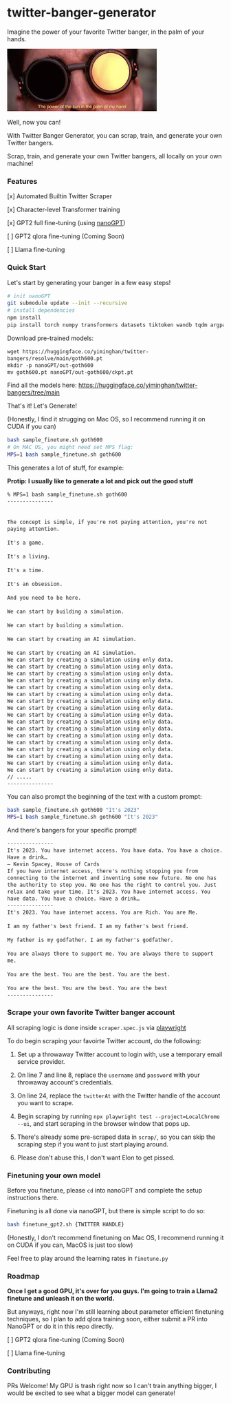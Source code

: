 # twitter-banger-generator

Imagine the power of your favorite Twitter banger, in the palm of your hands.

!["power of Twitter bangers, in the palm of my hands](banner.jpeg)

Well, now you can!

With Twitter Banger Generator, you can scrap, train, and generate your own Twitter bangers.

Scrap, train, and generate your own Twitter bangers, all locally on your own machine!

### Features

[x] Automated Builtin Twitter Scraper

[x] Character-level Transformer training

[x] GPT2 full fine-tuning (using [nanoGPT](https://github.com/karpathy/nanoGPT))

[ ] GPT2 qlora fine-tuning (Coming Soon)

[ ] Llama fine-tuning

### Quick Start

Let's start by generating your banger in a few easy steps!

```bash
# init nanoGPT
git submodule update --init --recursive
# install dependencies
npm install
pip install torch numpy transformers datasets tiktoken wandb tqdm argparse
```

Download pre-trained models:

```
wget https://huggingface.co/yiminghan/twitter-bangers/resolve/main/goth600.pt
mkdir -p nanoGPT/out-goth600
mv goth600.pt nanoGPT/out-goth600/ckpt.pt
```

Find all the models here: https://huggingface.co/yiminghan/twitter-bangers/tree/main

That's it! Let's Generate!

(Honestly, I find it strugging on Mac OS, so I recommend running it on CUDA if you can)

```bash
bash sample_finetune.sh goth600
# On MAC OS, you might need set MPS flag:
MPS=1 bash sample_finetune.sh goth600
```

This generates a lot of stuff, for example:

**Protip: I usually like to generate a lot and pick out the good stuff**

```
% MPS=1 bash sample_finetune.sh goth600
---------------


The concept is simple, if you're not paying attention, you're not paying attention.

It's a game.

It's a living.

It's a time.

It's an obsession.

And you need to be here.

We can start by building a simulation.

We can start by building a simulation.

We can start by creating an AI simulation.

We can start by creating an AI simulation.
We can start by creating a simulation using only data.
We can start by creating a simulation using only data.
We can start by creating a simulation using only data.
We can start by creating a simulation using only data.
We can start by creating a simulation using only data.
We can start by creating a simulation using only data.
We can start by creating a simulation using only data.
We can start by creating a simulation using only data.
We can start by creating a simulation using only data.
We can start by creating a simulation using only data.
We can start by creating a simulation using only data.
We can start by creating a simulation using only data.
We can start by creating a simulation using only data.
We can start by creating a simulation using only data.
We can start by creating a simulation using only data.
We can start by creating a simulation using only data.
We can start by creating a simulation using only data.
// .....
---------------

```

You can also prompt the beginning of the text with a custom prompt:

```bash
bash sample_finetune.sh goth600 "It's 2023"
MPS=1 bash sample_finetune.sh goth600 "It's 2023"
```

And there's bangers for your specific prompt!

```
---------------
It's 2023. You have internet access. You have data. You have a choice. Have a drink…
— Kevin Spacey, House of Cards
If you have internet access, there's nothing stopping you from connecting to the internet and inventing some new future. No one has the authority to stop you. No one has the right to control you. Just relax and take your time. It's 2023. You have internet access. You have data. You have a choice. Have a drink…
---------------
It's 2023. You have internet access. You are Rich. You are Me.

I am my father's best friend. I am my father's best friend.

My father is my godfather. I am my father's godfather.

You are always there to support me. You are always there to support me.

You are the best. You are the best. You are the best.

You are the best. You are the best. You are the best
---------------

```

### Scrape your own favorite Twitter banger account

All scraping logic is done inside `scraper.spec.js` via [playwright](https://playwright.dev/)

To do begin scraping your favoirte Twitter account, do the following:

1. Set up a throwaway Twitter account to login with, use a temporary email service provider.

2. On line 7 and line 8, replace the `username` and `password` with your throwaway account's credentials.

3. On line 24, replace the `twitterAt` with the Twitter handle of the account you want to scrape.

4. Begin scraping by running `npx playwright test --project=LocalChrome --ui`, and start scraping in the browser window that pops up.

5. There's already some pre-scraped data in `scrap/`, so you can skip the scraping step if you want to just start playing around.

6. Please don't abuse this, I don't want Elon to get pissed.

### Finetuning your own model

Before you finetune, please `cd` into nanoGPT and complete the setup instructions there.

Finetuning is all done via nanoGPT, but there is simple script to do so:

```bash
bash finetune_gpt2.sh {TWITTER HANDLE}
```

(Honestly, I don't recommend finetuning on Mac OS, I recommend running it on CUDA if you can, MacOS is just too slow)

Feel free to play around the learning rates in `finetune.py`

### Roadmap

**Once I get a good GPU, it's over for you guys. I'm going to train a Llama2 finetune and unleash it on the world.**

But anyways, right now I'm still learning about parameter efficient finetuning techniques, so I plan to add qlora training soon, either submit a PR into NanoGPT or do it in this repo directly.

[ ] GPT2 qlora fine-tuning (Coming Soon)

[ ] Llama fine-tuning

### Contributing

PRs Welcome! My GPU is trash right now so I can't train anything bigger, I would be excited to see what a bigger model can generate!
